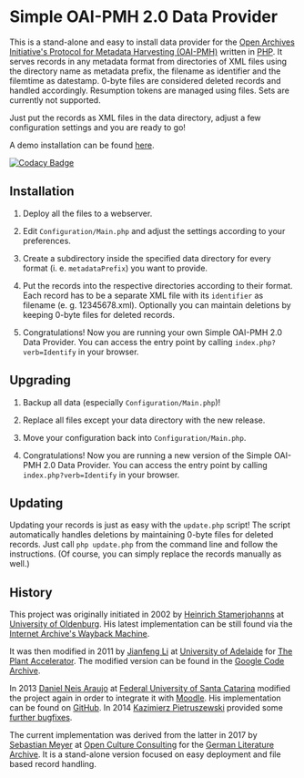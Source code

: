 # Simple OAI-PMH 2.0 Data Provider

This is a stand-alone and easy to install data provider for the [Open Archives Initiative's Protocol for Metadata Harvesting (OAI-PMH)](https://openarchives.org/pmh/) written in [PHP](https://php.net/). It serves records in any metadata format from directories of XML files using the directory name as metadata prefix, the filename as identifier and the filemtime as datestamp. 0-byte files are considered deleted records and handled accordingly. Resumption tokens are managed using files. Sets are currently not supported.

Just put the records as XML files in the data directory, adjust a few configuration settings and you are ready to go!

A demo installation can be found [here](https://demo.opencultureconsulting.com/oai_pmh/?verb=Identify).

[![Codacy Badge](https://api.codacy.com/project/badge/Grade/7a12022611d047ad9ef9a0c3aadb986a)](https://www.codacy.com/gh/opencultureconsulting/oai_pmh)

## Installation

1. Deploy all the files to a webserver.

2. Edit `Configuration/Main.php` and adjust the settings according to your preferences.

3. Create a subdirectory inside the specified data directory for every format (i. e. `metadataPrefix`) you want to provide.

4. Put the records into the respective directories according to their format. Each record has to be a separate XML file with its `identifier` as filename (e. g. 12345678.xml). Optionally you can maintain deletions by keeping 0-byte files for deleted records.

5. Congratulations! Now you are running your own Simple OAI-PMH 2.0 Data Provider. You can access the entry point by calling `index.php?verb=Identify` in your browser.

## Upgrading

1. Backup all data (especially `Configuration/Main.php`)!

2. Replace all files except your data directory with the new release.

3. Move your configuration back into `Configuration/Main.php`.

4. Congratulations! Now you are running a new version of the Simple OAI-PMH 2.0 Data Provider. You can access the entry point by calling `index.php?verb=Identify` in your browser.

## Updating

Updating your records is just as easy with the `update.php` script! The script automatically handles deletions by maintaining 0-byte files for deleted records. Just call `php update.php` from the command line and follow the instructions. (Of course, you can simply replace the records manually as well.)

## History

This project was originally initiated in 2002 by [Heinrich Stamerjohanns](mailto:stamer@uni-oldenburg.de) at [University of Oldenburg](https://www.uni-oldenburg.de/en/). His latest implementation can be still found via the [Internet Archive's Wayback Machine](https://web.archive.org/web/*/http://physnet.uni-oldenburg.de/oai/).

It was then modified in 2011 by [Jianfeng Li](mailto:jianfeng.li@adelaide.edu.au) at [University of Adelaide](https://www.adelaide.edu.au/) for [The Plant Accelerator](https://www.plantphenomics.org.au/). The modified version can be found in the [Google Code Archive](https://code.google.com/archive/p/oai-pmh-2/).

In 2013 [Daniel Neis Araujo](mailto:danielneis@gmail.com) at [Federal University of Santa Catarina](https://en.ufsc.br/) modified the project again in order to integrate it with [Moodle](https://moodle.org/). His implementation can be found on [GitHub](https://github.com/danielneis/oai_pmh). In 2014 [Kazimierz Pietruszewski](mailto:antenna@antenna.io) provided some [further bugfixes](https://github.com/antennaio/oai_pmh).

The current implementation was derived from the latter in 2017 by [Sebastian Meyer](mailto:sebastian.meyer@opencultureconsutling.com) at [Open Culture Consulting](https://www.opencultureconsulting.com/) for the [German Literature Archive](https://www.dla-marbach.de/en/). It is a stand-alone version focused on easy deployment and file based record handling.
